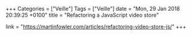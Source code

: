 +++
Categories = ["Veille"]
Tags = ["Veille"]
date = "Mon, 29 Jan 2018 20:39:25 +0100"
title = "Refactoring a JavaScript video store"

link = "https://martinfowler.com/articles/refactoring-video-store-js/"
+++
